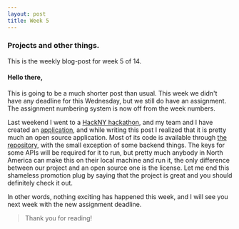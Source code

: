 ```yaml
---
layout: post
title: Week 5
---
```


### Projects and other things.

This is the weekly blog-post for week 5 of 14.

#### Hello there,

This is going to be a much shorter post than usual. This week we didn't have any deadline for this Wednesday, but we still do have an assignment. The assignment numbering system is now off from the week numbers.

Last weekend I went to a [HackNY hackathon](https://hackny.org/hackathon/), and my team and I have created an [application](http://myce.link.s3-website-us-east-1.amazonaws.com/index.html), and while writing this post I realized that it is pretty much an open source application. Most of its code is available through [the repository](https://github.com/Ishmaelk/Myce), with the small exception of some backend things. The keys for some APIs will be required for it to run, but pretty much anybody in North America can make this on their local machine and run it, the only difference between our project and an open source one is the license. Let me end this shameless promotion plug by saying that the project is great and you should definitely check it out.

In other words, nothing exciting has happened this week, and I will see you next week with the new assignment deadline.

> Thank you for reading!
